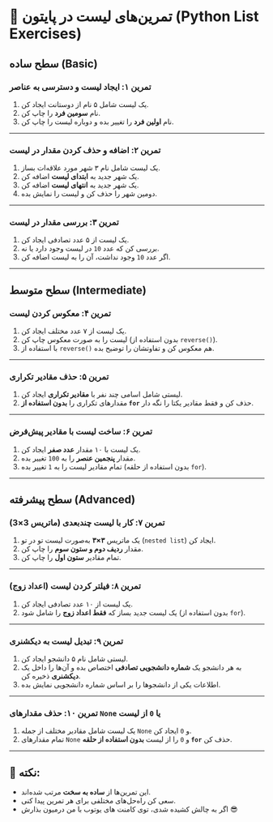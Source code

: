 # 🚀 تمرین‌های لیست در پایتون (Python List Exercises)

##  سطح ساده (Basic)

###  تمرین ۱: ایجاد لیست و دسترسی به عناصر
1. یک لیست شامل ۵ نام از دوستانت ایجاد کن.
2. نام **سومین فرد** را چاپ کن.
3. نام **اولین فرد** را تغییر بده و دوباره لیست را چاپ کن.

---

###  تمرین ۲: اضافه و حذف کردن مقدار در لیست
1. یک لیست شامل نام ۳ شهر مورد علاقه‌ات بساز.
2. یک شهر جدید به **ابتدای لیست** اضافه کن.
3. یک شهر جدید به **انتهای لیست** اضافه کن.
4. دومین شهر را حذف کن و لیست را نمایش بده.

---

###  تمرین ۳: بررسی مقدار در لیست
1. یک لیست از ۵ عدد تصادفی ایجاد کن.
2. بررسی کن که عدد `10` در لیست وجود دارد یا نه.
3. اگر عدد `10` وجود نداشت، آن را به لیست اضافه کن.

---

##  سطح متوسط (Intermediate)

###  تمرین ۴: معکوس کردن لیست
1. یک لیست از ۷ عدد مختلف ایجاد کن.
2. لیست را به صورت معکوس چاپ کن (بدون استفاده از `reverse()`).
3. با استفاده از `reverse()` هم معکوس کن و تفاوتشان را توضیح بده.

---

###  تمرین ۵: حذف مقادیر تکراری
1. لیستی شامل اسامی چند نفر با **مقادیر تکراری** ایجاد کن.
2. مقدارهای تکراری را **بدون استفاده از `for`** حذف کن و فقط مقادیر یکتا را نگه دار.

---

###  تمرین ۶: ساخت لیست با مقادیر پیش‌فرض
1. یک لیست با ۱۰ مقدار **عدد صفر** ایجاد کن.
2. مقدار **پنجمین عنصر** را به `100` تغییر بده.
3. تمام مقادیر لیست را به `1` تغییر بده (بدون استفاده از حلقه `for`).

---

##  سطح پیشرفته (Advanced)

###  تمرین ۷: کار با لیست چندبعدی (ماتریس 3×3)
1. یک ماتریس **۳×۳** به‌صورت لیست تو در تو (`nested list`) ایجاد کن.
2. مقدار **ردیف دوم و ستون سوم** را چاپ کن.
3. تمام مقادیر **ستون اول** را چاپ کن.

---

###  تمرین ۸: فیلتر کردن لیست (اعداد زوج)
1. یک لیست از ۱۰ عدد تصادفی ایجاد کن.
2. یک لیست جدید بساز که **فقط اعداد زوج** را شامل شود (بدون استفاده از `for`).

---

###  تمرین ۹: تبدیل لیست به دیکشنری
1. لیستی شامل نام ۵ دانشجو ایجاد کن.
2. به هر دانشجو یک **شماره دانشجویی تصادفی** اختصاص بده و آن‌ها را داخل یک **دیکشنری** ذخیره کن.
3. اطلاعات یکی از دانشجوها را بر اساس شماره دانشجویی نمایش بده.

---

###  تمرین ۱۰: حذف مقدارهای `None` یا `0` از لیست
1. یک لیست شامل مقادیر مختلف از جمله `None` و `0` ایجاد کن.
2. تمام مقدارهای `None` و `0` را از لیست **بدون استفاده از حلقه `for`** حذف کن.

---

## 🎯 نکته:
- این تمرین‌ها از **ساده به سخت** مرتب شده‌اند.
- سعی کن راه‌حل‌های مختلفی برای هر تمرین پیدا کنی.
- اگر به چالش کشیده شدی، توی کامنت های یوتوب با من درمیون بذارش 😎
